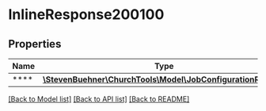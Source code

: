 # InlineResponse200100

## Properties
Name | Type | Description | Notes
------------ | ------------- | ------------- | -------------
**** | [**\StevenBuehner\ChurchTools\Model\JobConfigurationReturn1**](JobConfigurationReturn1.md) |  | [optional] 

[[Back to Model list]](../../README.md#documentation-for-models) [[Back to API list]](../../README.md#documentation-for-api-endpoints) [[Back to README]](../../README.md)

